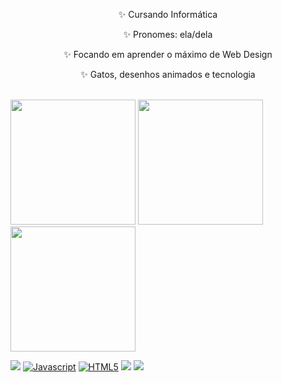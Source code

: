 <div align="center">
<p>✨ Cursando Informática </p>
<p>✨ Pronomes: ela/dela </p>
<p>✨ Focando em aprender o máximo de Web Design</p>
<p>✨ Gatos, desenhos animados e tecnologia</p>
</div>
</br>
<div>
<img height="200em" src='https://64.media.tumblr.com/f5416b3ccf7ec11ed622abfe97b7c150/tumblr_oplugo3sdG1wp31huo7_400.jpg'/>
<img height="200em" src="https://github-readme-stats.vercel.app/api?username=biancadalbianco&show_icons=true&hide_border=true&theme=material-palenight&include_all_commits=true&count_private=true&bg_color=35,1a1b27,252334"/>
  <img height="200em" src='https://static.wikia.nocookie.net/hellokitty/images/3/33/Sanrio_Characters_My_Melody_Image029.png/revision/latest?cb=20170407005355'/>
</div>
<div align="left">
<p align="left">
  
 <a href="https://docs.python.org/3/"><img src="https://img.shields.io/badge/Python-14354C?style=for-the-badge&logo=python&logoColor=white alt=PYTHON"/></a>
<a href="https://developer.mozilla.org/en-US/docs/Web/JavaScript" target="_blank" rel="noreferrer"><img src="https://img.shields.io/badge/JavaScript-323330?style=for-the-badge&logo=javascript&logoColor=F7DF1E" alt="Javascript" /></a>
<a href="https://developer.mozilla.org/en-US/docs/Glossary/HTML5" target="_blank" rel="noreferrer"><img src="https://img.shields.io/badge/HTML5-E34F26?style=for-the-badge&logo=html5&logoColor=white" alt="HTML5" /></a>
<a href="https://sass-lang.com/documentation/"><img src="https://img.shields.io/badge/Sass-CC6699?style=for-the-badge&logo=sass&logoColor=white alt=SASS"/></a>
<a href="https://developer.mozilla.org/pt-BR/docs/Web/CSS"> <img src="https://img.shields.io/badge/CSS3-1572B6?style=for-the-badge&logo=css3&logoColor=white alt=CSS3"/></a> 
  </p>


</div>

<!--
**biancadalbianco/biancadalbianco** is a ✨ _special_ ✨ repository because its `README.md` (this file) appears on your GitHub profile.

Here are some ideas to get you started:

- 🔭 I’m currently working on ...
- 🌱 I’m currently learning ...
- 👯 I’m looking to collaborate on ...
- 🤔 I’m looking for help with ...
- 💬 Ask me about ...
- 📫 How to reach me: ...
- 😄 Pronouns: ...fgg
- ⚡ Fun fact: ...
-->
